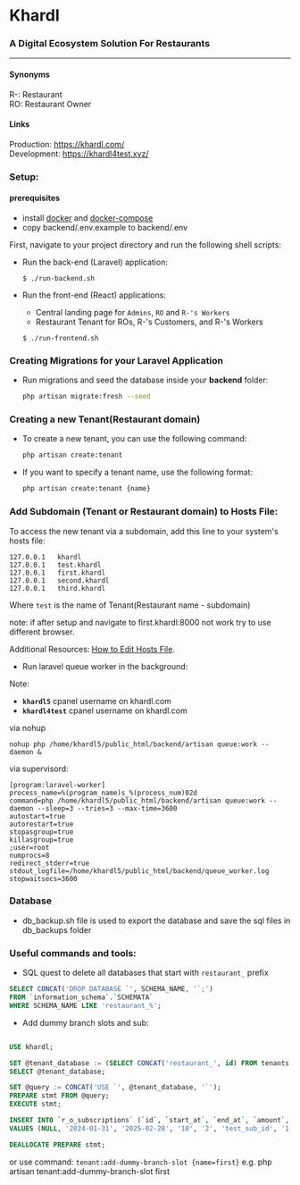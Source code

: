 # Khardl
### A Digital Ecosystem Solution For Restaurants

---

#### Synonyms
R-: Restaurant<br />
RO: Restaurant Owner

#### Links
Production: https://khardl.com/ <br />
Development: https://khardl4test.xyz/


### Setup:

#### prerequisites
- install [docker](https://docs.docker.com/engine/install/) and [docker-compose](https://docs.docker.com/compose/install/)
- copy backend/.env.example to backend/.env

First, navigate to your project directory and run the following shell scripts:

- Run the back-end (Laravel) application:

  ```$ ./run-backend.sh```

- Run the front-end (React) applications:
  - Central landing page for `Admins`, `RO` and `R-'s Workers`
  - Restaurant Tenant for ROs, R-'s Customers, and R-'s Workers

  ```$ ./run-frontend.sh```


### Creating Migrations for your Laravel Application

   - Run migrations and seed the database inside your **backend** folder:
     ```bash
     php artisan migrate:fresh --seed
     ```

### Creating a new Tenant(Restaurant domain)


   - To create a new tenant, you can use the following command:

        ```bash
        php artisan create:tenant
        ```
   - If you want to specify a tenant name, use the following format:

        ```bash
        php artisan create:tenant {name}
        ```

### Add Subdomain (Tenant or Restaurant domain) to Hosts File:
To access the new tenant via a subdomain, add this line to your system's hosts file:

```
127.0.0.1   khardl
127.0.0.1   test.khardl 
127.0.0.1   first.khardl
127.0.0.1   second.khardl
127.0.0.1   third.khardl
```
Where `test` is the name of Tenant(Restaurant name - subdomain)

note: if after setup and navigate to first.khardl:8000 not work try to use different browser.

Additional Resources: [How to Edit Hosts File](https://www.hostinger.com/tutorials/how-to-edit-hosts-file).


- Run laravel queue worker in the background:

Note: 
- <b>`khardl5`</b> cpanel username on khardl.com
- <b>`khardl4test`</b> cpanel username on khardl.com

via nohup
```shell 
nohup php /home/khardl5/public_html/backend/artisan queue:work --daemon &
```

via supervisord:
```shell
[program:laravel-worker]
process_name=%(program_name)s_%(process_num)02d
command=php /home/khardl5/public_html/backend/artisan queue:work --daemon --sleep=3 --tries=3 --max-time=3600
autostart=true
autorestart=true
stopasgroup=true
killasgroup=true
;user=root
numprocs=8
redirect_stderr=true
stdout_logfile=/home/khardl5/public_html/backend/queue_worker.log
stopwaitsecs=3600
```


### Database
- db_backup.sh file is used to export the database and save the sql files in db_backups folder



### Useful commands and tools:
- SQL quest to delete all databases that start with `restaurant_` prefix
```sql
SELECT CONCAT('DROP DATABASE `', SCHEMA_NAME, '`;')
FROM `information_schema`.`SCHEMATA`
WHERE SCHEMA_NAME LIKE 'restaurant_%';
``` 

- Add dummy branch slots and sub:
```sql

USE khardl;

SET @tenant_database := (SELECT CONCAT('restaurant_', id) FROM tenants WHERE restaurant_name = 'first');
SELECT @tenant_database;

SET @query := CONCAT('USE `', @tenant_database, '`');
PREPARE stmt FROM @query;
EXECUTE stmt;

INSERT INTO `r_o_subscriptions` (`id`, `start_at`, `end_at`, `amount`, `number_of_branches`, `subscription_id`, `user_id`, `status`, `created_at`, `updated_at`, `type`, `reminder_email_sent`, `reminder_suspend_email_sent`)
VALUES (NULL, '2024-01-31', '2025-02-28', '10', '2', 'test_sub_id', '1', 'active', NULL, NULL, 'new', '0', '0');

DEALLOCATE PREPARE stmt;

```
or use command: `tenant:add-dummy-branch-slot {name=first}` 
e.g. php artisan tenant:add-dummy-branch-slot first